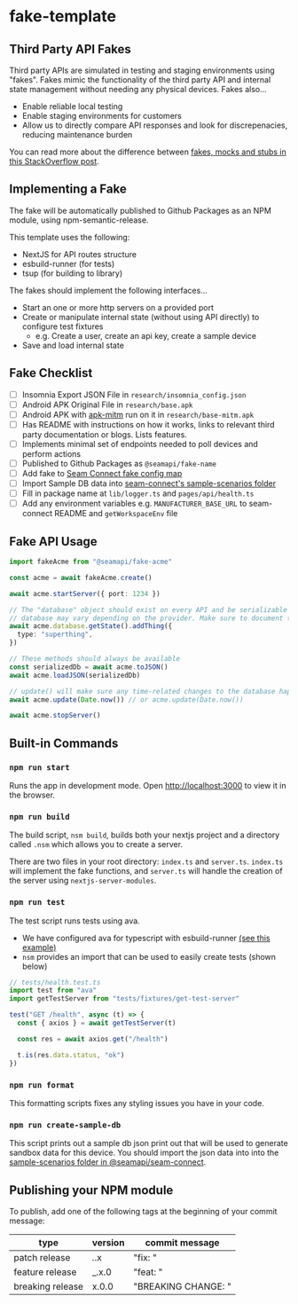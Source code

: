 # fake-template

## Third Party API Fakes

Third party APIs are simulated in testing and staging environments using "fakes". Fakes mimic the functionality of the third party API and internal state management without needing any physical devices. Fakes also...

- Enable reliable local testing
- Enable staging environments for customers
- Allow us to directly compare API responses and look for discrepenacies, reducing maintenance burden

You can read more about the difference between [fakes, mocks and stubs in this StackOverflow post](https://stackoverflow.com/a/346440/559475).

## Implementing a Fake

The fake will be automatically published to Github Packages as an NPM module, using npm-semantic-release.

This template uses the following:

- NextJS for API routes structure
- esbuild-runner (for tests)
- tsup (for building to library)

The fakes should
implement the following interfaces...

- Start an one or more http servers on a provided port
- Create or manipulate internal state (without using API directly) to configure test fixtures
  - e.g. Create a user, create an api key, create a sample device
- Save and load internal state

## Fake Checklist

- [ ] Insomnia Export JSON File in `research/insomnia_config.json`
- [ ] Android APK Original File in `research/base.apk`
- [ ] Android APK with [apk-mitm](https://github.com/shroudedcode/apk-mitm) run on it in `research/base-mitm.apk`
- [ ] Has README with instructions on how it works, links to relevant third party documentation or blogs. Lists features.
- [ ] Implements minimal set of endpoints needed to poll devices and perform actions
- [ ] Published to Github Packages as `@seamapi/fake-name`
- [ ] Add fake to [Seam Connect fake config map](https://github.com/seamapi/seam-connect/blob/main/lib/sandbox/fake-config-map.ts)
- [ ] Import Sample DB data into [seam-connect's sample-scenarios folder](https://github.com/seamapi/seam-connect/tree/main/lib/sandbox/sample-scenarios)
- [ ] Fill in package name at `lib/logger.ts` and `pages/api/health.ts`
- [ ] Add any environment variables e.g. `MANUFACTURER_BASE_URL` to seam-connect README and `getWorkspaceEnv` file

## Fake API Usage

```ts
import fakeAcme from "@seamapi/fake-acme"

const acme = await fakeAcme.create()

await acme.startServer({ port: 1234 })

// The "database" object should exist on every API and be serializable to JSON, however the methods on the
// database may vary depending on the provider. Make sure to document this in the fake README
await acme.database.getState().addThing({
  type: "superthing",
})

// These methods should always be available
const serializedDb = await acme.toJSON()
await acme.loadJSON(serializedDb)

// update() will make sure any time-related changes to the database happen
await acme.update(Date.now()) // or acme.update(Date.now())

await acme.stopServer()
```

## Built-in Commands

### `npm run start`

Runs the app in development mode.
Open [http://localhost:3000](http://localhost:3000) to view it in the browser.

### `npm run build`

The build script, `nsm build`, builds both your nextjs project and a directory
called `.nsm` which allows you to create a server.

There are two files in your root directory: `index.ts` and `server.ts`.
`index.ts` will implement the fake functions, and `server.ts` will handle the creation of the server using `nextjs-server-modules`.

### `npm run test`

The test script runs tests using ava.

- We have configured ava for typescript with esbuild-runner [(see this example)](https://github.com/seamapi/fake-august/blob/main/ava.config.js)
- `nsm` provides an import that can be used to easily create tests (shown below)

```ts
// tests/health.test.ts
import test from "ava"
import getTestServer from "tests/fixtures/get-test-server"

test("GET /health", async (t) => {
  const { axios } = await getTestServer(t)

  const res = await axios.get("/health")

  t.is(res.data.status, "ok")
})
```

### `npm run format`

This formatting scripts fixes any styling issues you have in your code.

### `npm run create-sample-db`

This script prints out a sample db json print out that will be used to generate sandbox data for this device. You should import the json data into into the [sample-scenarios folder in @seamapi/seam-connect](https://github.com/seamapi/seam-connect/tree/main/lib/sandbox/sample-scenarios).

## Publishing your NPM module

To publish, add one of the following tags at the beginning of your commit message:

| type             | version | commit message                    |
| ---------------- | ------- | --------------------------------- |
| patch release    | _._.x   | "fix: <some message>"             |
| feature release  | \_.x.0  | "feat: <some message>"            |
| breaking release | x.0.0   | "BREAKING CHANGE: <some message>" |
